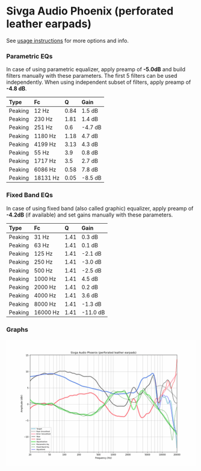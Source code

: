 # Sivga Audio Phoenix (perforated leather earpads)
See [usage instructions](https://github.com/jaakkopasanen/AutoEq#usage) for more options and info.

### Parametric EQs
In case of using parametric equalizer, apply preamp of **-5.0dB** and build filters manually
with these parameters. The first 5 filters can be used independently.
When using independent subset of filters, apply preamp of **-4.8 dB**.

| Type    | Fc       |    Q | Gain    |
|:--------|:---------|:-----|:--------|
| Peaking | 12 Hz    | 0.84 | 1.5 dB  |
| Peaking | 230 Hz   | 1.81 | 1.4 dB  |
| Peaking | 251 Hz   | 0.6  | -4.7 dB |
| Peaking | 1180 Hz  | 1.18 | 4.7 dB  |
| Peaking | 4199 Hz  | 3.13 | 4.3 dB  |
| Peaking | 55 Hz    | 3.9  | 0.8 dB  |
| Peaking | 1717 Hz  | 3.5  | 2.7 dB  |
| Peaking | 6086 Hz  | 0.58 | 7.8 dB  |
| Peaking | 18131 Hz | 0.05 | -8.5 dB |

### Fixed Band EQs
In case of using fixed band (also called graphic) equalizer, apply preamp of **-4.2dB**
(if available) and set gains manually with these parameters.

| Type    | Fc       |    Q | Gain     |
|:--------|:---------|:-----|:---------|
| Peaking | 31 Hz    | 1.41 | 0.3 dB   |
| Peaking | 63 Hz    | 1.41 | 0.1 dB   |
| Peaking | 125 Hz   | 1.41 | -2.1 dB  |
| Peaking | 250 Hz   | 1.41 | -3.0 dB  |
| Peaking | 500 Hz   | 1.41 | -2.5 dB  |
| Peaking | 1000 Hz  | 1.41 | 4.5 dB   |
| Peaking | 2000 Hz  | 1.41 | 0.2 dB   |
| Peaking | 4000 Hz  | 1.41 | 3.6 dB   |
| Peaking | 8000 Hz  | 1.41 | -1.3 dB  |
| Peaking | 16000 Hz | 1.41 | -11.0 dB |

### Graphs
![](./Sivga%20Audio%20Phoenix%20(perforated%20leather%20earpads).png)